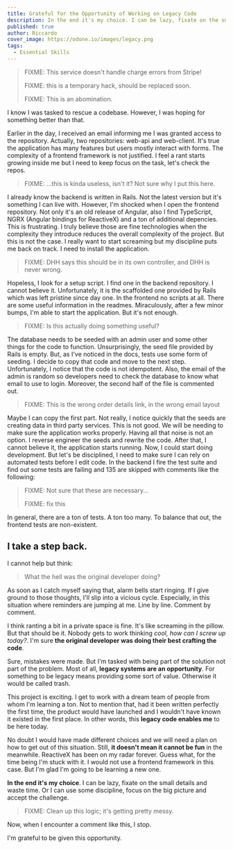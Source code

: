 ```yaml
---
title: Grateful for the Opportunity of Working on Legacy Code
description: In the end it's my choice. I can be lazy, fixate on the small details and waste time. Or I can use some discipline, focus on the big picture and accept the challenge.
published: true
author: Riccardo
cover_image: https://odone.io/images/legacy.png
tags:
  - Essential Skills
---
```


> FIXME: This service doesn't handle charge errors from Stripe!
>
> FIXME: this is a temporary hack, should be replaced soon.
>
> FIXME: This is an abomination.

I know I was tasked to rescue a codebase. However, I was hoping for something better than that.

Earlier in the day, I received an email informing me I was granted access to the repository. Actually, two repositories: web-api and web-client. It's true the application has many features but users mostly interact with forms. The complexity of a frontend framework is not justified. I feel a rant starts growing inside me but I need to keep focus on the task, let's check the repos.

> FIXME: ...this is kinda useless, isn't it? Not sure why I put this here.

I already know the backend is written in Rails. Not the latest version but it's something I can live with. However, I'm shocked when I open the frontend repository. Not only it's an old release of Angular, also I find TypeScript, NGRX (Angular bindings for ReactiveX) and a ton of additional depencies. This is frustrating. I truly believe those are fine technologies when the complexity they introduce reduces the overall complexity of the project. But this is not the case. I really want to start screaming but my discipline puts me back on track. I need to install the application.

> FIXME: DHH says this should be in its own controller, and DHH is never wrong.

Hopeless, I look for a setup script. I find one in the backend repository. I cannot believe it. Unfortunately, it is the scaffolded one provided by Rails which was left pristine since day one. In the frontend no scripts at all. There are some useful information in the readmes. Miraculously, after a few minor bumps, I'm able to start the application. But it's not enough.

> FIXME: Is this actually doing something useful?

The database needs to be seeded with an admin user and some other things for the code to function. Unsurprisingly, the seed file provided by Rails is empty. But, as I've noticed in the docs, tests use some form of seeding. I decide to copy that code and move to the next step. Unfortunately, I notice that the code is not idempotent. Also, the email of the admin is random so developers need to check the database to know what email to use to login. Moreover, the second half of the file is commented out.

> FIXME: This is the wrong order details link, in the wrong email layout

Maybe I can copy the first part. Not really, I notice quickly that the seeds are creating data in third party services. This is not good. We will be needing to make sure the application works properly. Having all that noise is not an option. I reverse engineer the seeds and rewrite the code. After that, I cannot believe it, the application starts running. Now, I could start doing development. But let's be disciplined, I need to make sure I can rely on automated tests before I edit code. In the backend I fire the test suite and find out some tests are failing and 135 are skipped with comments like the following:

> FIXME: Not sure that these are necessary...
>
> FIXME: fix this

In general, there are a ton of tests. A ton too many. To balance that out, the frontend tests are non-existent.

## I take a step back.

I cannot help but think:

> What the hell was the original developer doing?

As soon as I catch myself saying that, alarm bells start ringing. If I give ground to those thoughts, I'll slip into a vicious cycle. Especially, in this situation where reminders are jumping at me. Line by line. Comment by comment.

I think ranting a bit in a private space is fine. It's like screaming in the pillow. But that should be it. Nobody gets to work thinking *cool, how can I screw up today?*. I'm sure **the original developer was doing their best crafting the code**.

Sure, mistakes were made. But I'm tasked with being part of the solution not part of the problem. Most of all, **legacy systems are an opportunity**. For something to be legacy means providing some sort of value. Otherwise it would be called trash.

This project is exciting. I get to work with a dream team of people from whom I'm learning a ton. Not to mention that, had it been written perfectly the first time, the product would have launched and I wouldn't have known it existed in the first place. In other words, this **legacy code enables me** to be here today.

No doubt I would have made different choices and we will need a plan on how to get out of this situation. Still, **it doesn't mean it cannot be fun** in the meanwhile. ReactiveX has been on my radar forever. Guess what, for the time being I'm stuck with it. I would not use a frontend framework in this case. But I'm glad I'm going to be learning a new one.

**In the end it's my choice**. I can be lazy, fixate on the small details and waste time. Or I can use some discipline, focus on the big picture and accept the challenge.

> FIXME: Clean up this logic; it's getting pretty messy.

Now, when I encounter a comment like this, I stop.

I'm grateful to be given this opportunity.
